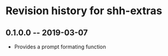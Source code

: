 # Revision history for shh-extras

## 0.1.0.0 -- 2019-03-07

* Provides a prompt formating function
